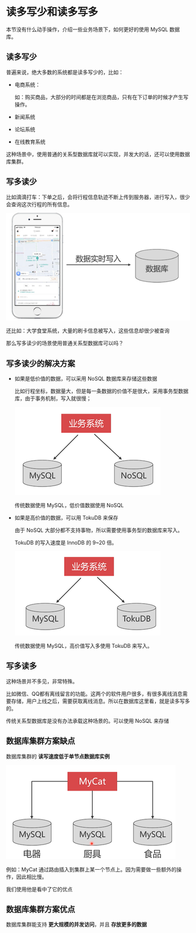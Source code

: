 # 读多写少和读多写多

本节没有什么动手操作，介绍一些业务场景下，如何更好的使用 MySQL 数据库。

## 读多写少

普遍来说，绝大多数的系统都是读多写少的，比如：

- 电商系统：

  如：购买商品，大部分的时间都是在浏览商品，只有在下订单的时候才产生写操作。

- 新闻系统

- 论坛系统

- 在线教育系统

这种场景中，使用普通的关系型数据库就可以实现，并发大的话，还可以使用数据库集群。

## 写多读少

比如滴滴打车：下单之后，会将行程信息轨迹不断上传到服务器，进行写入，很少会查询这次行程的所有信息。

![image-20200607210627524](./assets/image-20200607210627524.png)

还比如：大学食堂系统，大量的刷卡信息被写入，这些信息却很少被查询

那么写多读少的场景使用普通关系型数据库可以吗？

## 写多读少的解决方案

- 如果是低价值的数据，可以采用 NoSQL 数据库来存储这些数据

  比如行程坐标，数据量大，但是每一条数据的价值不是很大，采用事务型数据库，由于事务机制，写入就很慢；

  ![image-20200607211404137](./assets/image-20200607211404137.png)

  传统数据使用 MySQL，低价值数据使用 NoSQL

- 如果是高价值的数据，可以用 TokuDB 来保存

  由于 NoSQL 大部分都不支持事物，所以需要使用事务型的数据库来写入。

  TokuDB 的写入速度是 InnoDB 的 9~20 倍。

  ![image-20200607211346366](./assets/image-20200607211346366.png)

  传统数据使用 MySQL，高价值写入多使用 TokuDB 来写入。

## 写多读多

这种场景并不多见，非常特殊。

比如微信、QQ都有离线留言的功能。这两个的软件用户很多，有很多离线消息需要存储，用户上线之后，需要获取离线消息。所以在数据库这里看，就是读多写多的。

传统关系型数据库是没有办法承载这种场景的。可以使用 NoSQL 来存储

## 数据库集群方案缺点

数据库集群的 **读写速度低于单节点数据库实例**

![image-20200607211831410](./assets/image-20200607211831410.png)

例如：MyCat 通过路由插入到集群上某一个节点上。因为需要做一些额外的操作，因此相比慢。

我们使用他是看中了它的优点

## 数据库集群方案优点

数据库集群能支持 **更大规模的并发访问**，并且 **存放更多的数据**

